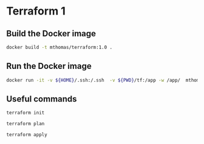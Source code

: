 # Terraform 1

## Build the Docker image
```bash
docker build -t mthomas/terraform:1.0 .
```

## Run the Docker image
```bash
docker run -it -v ${HOME}/.ssh:/.ssh  -v ${PWD}/tf:/app -w /app/  mthomas/terraform:1.0
```

## Useful commands

```bash
terraform init
```

```bash
terraform plan
```
```bash
terraform apply
```
